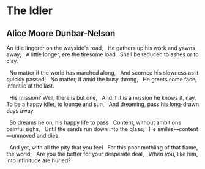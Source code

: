 # The Idler
## Alice Moore Dunbar-Nelson
An idle lingerer on the wayside's road,
  He gathers up his work and yawns away;
  A little longer, ere the tiresome load
  Shall be reduced to ashes or to clay.

  No matter if the world has marched along,
  And scorned his slowness as it quickly passed;
  No matter, if amid the busy throng,
  He greets some face, infantile at the last.

  His mission? Well, there is but one,
  And if it is a mission he knows it, nay,
  To be a happy idler, to lounge and sun,
  And dreaming, pass his long-drawn days away.

  So dreams he on, his happy life to pass
  Content, without ambitions painful sighs,
  Until the sands run down into the glass;
  He smiles—content—unmoved and dies.

  And yet, with all the pity that you feel
  For this poor mothling of that flame, the world;
  Are you the better for your desperate deal,
  When you, like him, into infinitude are hurled?